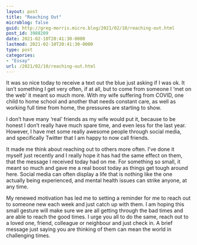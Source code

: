 ```yaml
---
layout: post
title: "Reaching Out"
microblog: false
guid: http://greg-morris.micro.blog/2021/02/10/reaching-out.html
post_id: 3988209
date: 2021-02-10T20:41:30-0000
lastmod: 2021-02-10T20:41:30-0000
type: post
categories:
- "Essay"
url: /2021/02/10/reaching-out.html
---
```

<p>It was so nice today to receive a text out the blue just asking if I was ok. It isn’t something I get very often, if at all, but to come from someone I ‘met on the web’ it meant so much more. With my wife suffering from COVID, one child to home school and another that needs constant care, as well as working full time from home, the pressures are starting to show.</p><p>I don’t have many ‘real’ friends as my wife would put it, because to be honest I don’t really have much spare time, and even less for the last year. However, I have met some really awesome people through social media, and specifically Twitter that I am happy to now call friends.</p><p>It made me think about reaching out to others more often. I’ve done it myself just recently and I really hope it has had the same effect on them, that the message I received today had on me. For something so small, it meant so much and gave me a real boost today as things get tough around here. Social media can often display a life that is nothing like the one actually being experienced, and mental health issues can strike anyone, at any time.</p><p>My renewed motivation has led me to setting a reminder for me to reach out to someone new each week and just catch up with them. I am hoping this small gesture will make sure we are all getting through the bad times and are able to reach the good times. I urge you all to do the same, reach out to a loved one, friend, colleague or neighbour and just check in. A brief message just saying you are thinking of them can mean the world in challenging times.</p>
